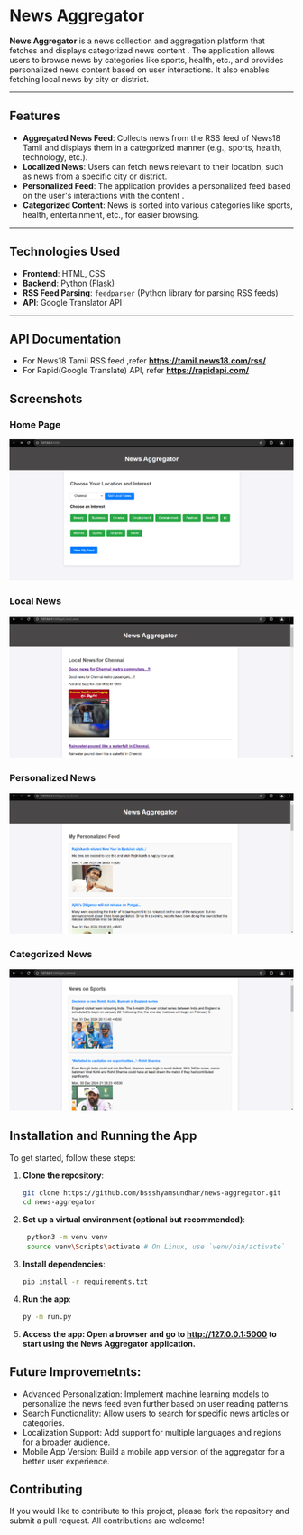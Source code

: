 # News Aggregator

**News Aggregator** is a news collection and aggregation platform that fetches and displays categorized news content . The application allows users to browse news by categories like sports, health, etc., and provides personalized news content based on user interactions. It also enables fetching local news by city or district.

---


## Features

- **Aggregated News Feed**: Collects news from the RSS feed of News18 Tamil and displays them in a categorized manner (e.g., sports, health, technology, etc.).
- **Localized News**: Users can fetch news relevant to their location, such as news from a specific city or district.
- **Personalized Feed**: The application provides a personalized feed based on the user's interactions with the content .
- **Categorized Content**: News is sorted into various categories like sports, health, entertainment, etc., for easier browsing.

---

## Technologies Used

- **Frontend**: HTML, CSS
- **Backend**: Python (Flask)
- **RSS Feed Parsing**: `feedparser` (Python library for parsing RSS feeds)
- **API**: Google Translator API
  
---
## API Documentation

- For News18 Tamil RSS feed  ,refer **https://tamil.news18.com/rss/**
- For Rapid(Google Translate) API, refer **https://rapidapi.com/**
## Screenshots

### Home Page
![Home Page Screenshot](https://github.com/bssshyamsundhar/news-aggregator/blob/master/home.png)

### Local News
![Local news Page Screenshot](https://github.com/bssshyamsundhar/news-aggregator/blob/master/local.png)

### Personalized News
![Personalized news Page Screenshot](https://github.com/bssshyamsundhar/news-aggregator/blob/master/my_feed.png)

### Categorized News
![Categorized news page Screenshot](https://github.com/bssshyamsundhar/news-aggregator/blob/master/sports.png)

## Installation and Running the App

To get started, follow these steps:

1. **Clone the repository**:
   ```bash
   git clone https://github.com/bssshyamsundhar/news-aggregator.git
   cd news-aggregator

2. **Set up a virtual environment (optional but recommended)**:
   ```bash
    python3 -m venv venv
    source venv\Scripts\activate # On Linux, use `venv/bin/activate`

3. **Install dependencies**:
   ```bash
   pip install -r requirements.txt

4. **Run the app**:
   ```bash
   py -m run.py

5. **Access the app: Open a browser and go to http://127.0.0.1:5000 to start using the News Aggregator application.**

## Future Improvemetnts:

- Advanced Personalization: Implement machine learning models to personalize the news feed even further based on user reading patterns.
- Search Functionality: Allow users to search for specific news articles or categories.
- Localization Support: Add support for multiple languages and regions for a broader audience.
- Mobile App Version: Build a mobile app version of the aggregator for a better user experience.
  
## Contributing
If you would like to contribute to this project, please fork the repository and submit a pull request. All contributions are welcome!
